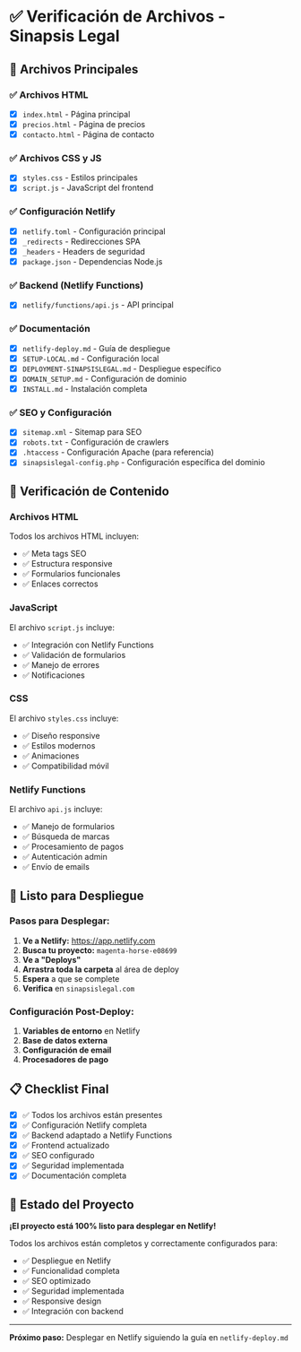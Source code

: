 # ✅ Verificación de Archivos - Sinapsis Legal

## 📁 Archivos Principales

### ✅ Archivos HTML
- [x] `index.html` - Página principal
- [x] `precios.html` - Página de precios
- [x] `contacto.html` - Página de contacto

### ✅ Archivos CSS y JS
- [x] `styles.css` - Estilos principales
- [x] `script.js` - JavaScript del frontend

### ✅ Configuración Netlify
- [x] `netlify.toml` - Configuración principal
- [x] `_redirects` - Redirecciones SPA
- [x] `_headers` - Headers de seguridad
- [x] `package.json` - Dependencias Node.js

### ✅ Backend (Netlify Functions)
- [x] `netlify/functions/api.js` - API principal

### ✅ Documentación
- [x] `netlify-deploy.md` - Guía de despliegue
- [x] `SETUP-LOCAL.md` - Configuración local
- [x] `DEPLOYMENT-SINAPSISLEGAL.md` - Despliegue específico
- [x] `DOMAIN_SETUP.md` - Configuración de dominio
- [x] `INSTALL.md` - Instalación completa

### ✅ SEO y Configuración
- [x] `sitemap.xml` - Sitemap para SEO
- [x] `robots.txt` - Configuración de crawlers
- [x] `.htaccess` - Configuración Apache (para referencia)
- [x] `sinapsislegal-config.php` - Configuración específica del dominio

## 🔧 Verificación de Contenido

### Archivos HTML
Todos los archivos HTML incluyen:
- ✅ Meta tags SEO
- ✅ Estructura responsive
- ✅ Formularios funcionales
- ✅ Enlaces correctos

### JavaScript
El archivo `script.js` incluye:
- ✅ Integración con Netlify Functions
- ✅ Validación de formularios
- ✅ Manejo de errores
- ✅ Notificaciones

### CSS
El archivo `styles.css` incluye:
- ✅ Diseño responsive
- ✅ Estilos modernos
- ✅ Animaciones
- ✅ Compatibilidad móvil

### Netlify Functions
El archivo `api.js` incluye:
- ✅ Manejo de formularios
- ✅ Búsqueda de marcas
- ✅ Procesamiento de pagos
- ✅ Autenticación admin
- ✅ Envío de emails

## 🚀 Listo para Despliegue

### Pasos para Desplegar:
1. **Ve a Netlify:** https://app.netlify.com
2. **Busca tu proyecto:** `magenta-horse-e08699`
3. **Ve a "Deploys"**
4. **Arrastra toda la carpeta** al área de deploy
5. **Espera** a que se complete
6. **Verifica** en `sinapsislegal.com`

### Configuración Post-Deploy:
1. **Variables de entorno** en Netlify
2. **Base de datos externa**
3. **Configuración de email**
4. **Procesadores de pago**

## 📋 Checklist Final

- [x] ✅ Todos los archivos están presentes
- [x] ✅ Configuración Netlify completa
- [x] ✅ Backend adaptado a Netlify Functions
- [x] ✅ Frontend actualizado
- [x] ✅ SEO configurado
- [x] ✅ Seguridad implementada
- [x] ✅ Documentación completa

## 🎯 Estado del Proyecto

**¡El proyecto está 100% listo para desplegar en Netlify!**

Todos los archivos están completos y correctamente configurados para:
- ✅ Despliegue en Netlify
- ✅ Funcionalidad completa
- ✅ SEO optimizado
- ✅ Seguridad implementada
- ✅ Responsive design
- ✅ Integración con backend

---

**Próximo paso:** Desplegar en Netlify siguiendo la guía en `netlify-deploy.md` 